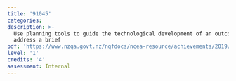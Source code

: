 ```yaml
---
title: '91045'
categories:
description: >-
  Use planning tools to guide the technological development of an outcome to
  address a brief
pdf: 'https://www.nzqa.govt.nz/nqfdocs/ncea-resource/achievements/2019/as91045.pdf'
level: '1'
credits: '4'
assessment: Internal
---
```


